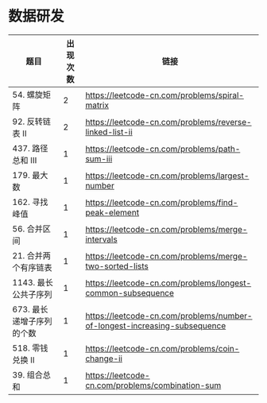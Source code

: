 # 数据研发

|题目|出现次数|链接|
|-|-|-|
|54. 螺旋矩阵|2|https://leetcode-cn.com/problems/spiral-matrix|
|92. 反转链表 II|2|https://leetcode-cn.com/problems/reverse-linked-list-ii|
|437. 路径总和 III|1|https://leetcode-cn.com/problems/path-sum-iii|
|179. 最大数|1|https://leetcode-cn.com/problems/largest-number|
|162. 寻找峰值|1|https://leetcode-cn.com/problems/find-peak-element|
|56. 合并区间|1|https://leetcode-cn.com/problems/merge-intervals|
|21. 合并两个有序链表|1|https://leetcode-cn.com/problems/merge-two-sorted-lists|
|1143. 最长公共子序列|1|https://leetcode-cn.com/problems/longest-common-subsequence|
|673. 最长递增子序列的个数|1|https://leetcode-cn.com/problems/number-of-longest-increasing-subsequence|
|518. 零钱兑换 II|1|https://leetcode-cn.com/problems/coin-change-ii|
|39. 组合总和|1|https://leetcode-cn.com/problems/combination-sum|